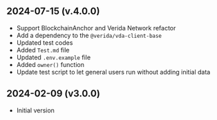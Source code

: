2024-07-15 (v.4.0.0)
-------------------

- Support BlockchainAnchor and Verida Network refactor
- Add a dependency to the `@verida/vda-client-base`
- Updated test codes
- Added `Test.md` file
- Updated `.env.example` file
- Added `owner()` function
- Update test script to let general users run without adding initial data

2024-02-09 (v3.0.0)
-------------------

- Initial version
